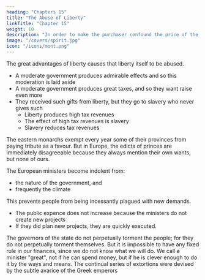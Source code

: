 ```yaml
---
heading: "Chapters 15"
title: "The Abuse of Liberty"
linkTitle: "Chapter 15"
weight: 10
description: "In order to make the purchaser confound the price of the commodity with the tax, there must be some proportion between the tax and the value of the commodity"
image: "/covers/spirit.jpg"
icon: "/icons/mont.png"
---
```



The great advantages of liberty causes that liberty itself to be abused.
- A moderate government produces admirable effects and so this moderation is laid aside
- A moderate government produces great taxes, and so they want raise even more
- They received such gifts from liberty, but they go to slavery who never gives such
  - Liberty produces high tax revenues
  - The effect of high tax revenues is slavery
  - Slavery reduces tax revenues

The eastern monarchs exempt every year some of their provinces from paying tribute as a favour. But in Europe, the edicts of princes are immediately disagreeable because they always mention their own wants, but none of ours.

The European ministers become indolent from:
- the nature of the government, and
- frequently the climate

This prevents people from being incessantly plagued with new demands. 
- The public expence does not increase because the ministers do not create new projects
- If they did plan new projects, they are quickly executed. 

The governors of the state do not perpetually torment the people; for they do not perpetually torment themselves. But it is impossible to have any fixed rule in our finances, since we do not know what we will do. We call a minister "great", not if he can spend money, but if he is clever enough to do it by the ways and means. The continual series of extortions were devised by the subtle avarice of the Greek emperors


